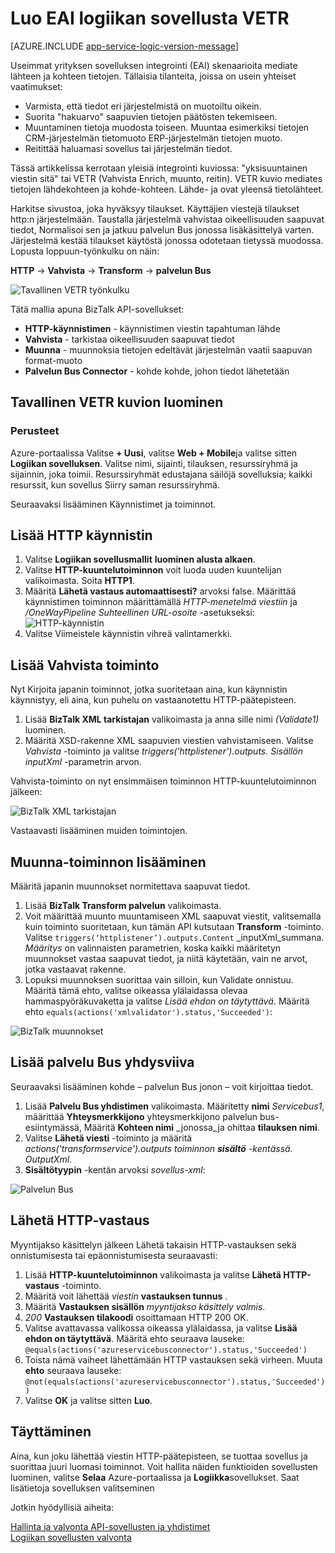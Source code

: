 <properties
   pageTitle="Luo EAI logiikan sovellukseen käyttämällä VETR logiikan: n sovelluksen Azure-palvelu | Microsoft Azure"
   description="Vahvista, koodata ja muuntaminen BizTalk XML Servicesin ominaisuudet"
   services="logic-apps"
   documentationCenter=".net,nodejs,java"
   authors="rajeshramabathiran"
   manager="erikre"
   editor=""/>

<tags
   ms.service="logic-apps"
   ms.devlang="multiple"
   ms.topic="article"
   ms.tgt_pltfrm="na"
   ms.workload="na"
   ms.date="04/20/2016"
   ms.author="rajram"/>


# <a name="create-eai-logic-app-using-vetr"></a>Luo EAI logiikan sovellusta VETR

[AZURE.INCLUDE [app-service-logic-version-message](../../includes/app-service-logic-version-message.md)]

Useimmat yrityksen sovelluksen integrointi (EAI) skenaarioita mediate lähteen ja kohteen tietojen. Tällaisia tilanteita, joissa on usein yhteiset vaatimukset:

- Varmista, että tiedot eri järjestelmistä on muotoiltu oikein.
- Suorita "hakuarvo" saapuvien tietojen päätösten tekemiseen.
- Muuntaminen tietoja muodosta toiseen. Muuntaa esimerkiksi tietojen CRM-järjestelmän tietomuoto ERP-järjestelmän tietojen muoto.
- Reitittää haluamasi sovellus tai järjestelmän tiedot.

Tässä artikkelissa kerrotaan yleisiä integrointi kuviossa: "yksisuuntainen viestin sitä" tai VETR (Vahvista Enrich, muunto, reitin). VETR kuvio mediates tietojen lähdekohteen ja kohde-kohteen. Lähde- ja ovat yleensä tietolähteet.

Harkitse sivustoa, joka hyväksyy tilaukset. Käyttäjien viestejä tilaukset http:n järjestelmään. Taustalla järjestelmä vahvistaa oikeellisuuden saapuvat tiedot, Normalisoi sen ja jatkuu palvelun Bus jonossa lisäkäsittelyä varten. Järjestelmä kestää tilaukset käytöstä jonossa odotetaan tietyssä muodossa. Lopusta loppuun-työnkulku on näin:

**HTTP** → **Vahvista** → **Transform** → **palvelun Bus**

![Tavallinen VETR työnkulku][1]

Tätä mallia apuna BizTalk API-sovellukset:

* **HTTP-käynnistimen** - käynnistimen viestin tapahtuman lähde
* **Vahvista** - tarkistaa oikeellisuuden saapuvat tiedot
* **Muunna** - muunnoksia tietojen edeltävät järjestelmän vaatii saapuvan format-muoto
* **Palvelun Bus Connector** - kohde kohde, johon tiedot lähetetään


## <a name="constructing-the-basic-vetr-pattern"></a>Tavallinen VETR kuvion luominen
### <a name="the-basics"></a>Perusteet

Azure-portaalissa Valitse **+ Uusi**, valitse **Web + Mobile**ja valitse sitten **Logiikan sovelluksen**. Valitse nimi, sijainti, tilauksen, resurssiryhmä ja sijainnin, joka toimii. Resurssiryhmät edustajana säilöjä sovelluksia; kaikki resurssit, kun sovellus Siirry saman resurssiryhmä.

Seuraavaksi lisääminen Käynnistimet ja toiminnot.


## <a name="add-http-trigger"></a>Lisää HTTP käynnistin
1. Valitse **Logiikan sovellusmallit** **luominen alusta alkaen**.
1. Valitse **HTTP-kuuntelutoiminnon** voit luoda uuden kuuntelijan valikoimasta. Soita **HTTP1**.
2. Määritä **Lähetä vastaus automaattisesti?** arvoksi false. Määrittää käynnistimen toiminnon määrittämällä _HTTP-menetelmä_ _viestiin_ ja _/OneWayPipeline_ _Suhteellinen URL-osoite_ -asetukseksi:  
    ![HTTP-käynnistin][2]
3. Valitse Viimeistele käynnistin vihreä valintamerkki.

## <a name="add-validate-action"></a>Lisää Vahvista toiminto

Nyt Kirjoita japanin toiminnot, jotka suoritetaan aina, kun käynnistin käynnistyy, eli aina, kun puhelu on vastaanotettu HTTP-päätepisteen.

1. Lisää **BizTalk XML tarkistajan** valikoimasta ja anna sille nimi _(Validate1)_ luominen.
2. Määritä XSD-rakenne XML saapuvien viestien vahvistamiseen. Valitse _Vahvista_ -toiminto ja valitse _triggers('httplistener').outputs. Sisällön_ _inputXml_ -parametrin arvon.

Vahvista-toiminto on nyt ensimmäisen toiminnon HTTP-kuuntelutoiminnon jälkeen: 

![BizTalk XML tarkistajan][3]

Vastaavasti lisääminen muiden toimintojen. 

## <a name="add-transform-action"></a>Muunna-toiminnon lisääminen
Määritä japanin muunnokset normitettava saapuvat tiedot.

1. Lisää **BizTalk Transform palvelun** valikoimasta.
2. Voit määrittää muunto muuntamiseen XML saapuvat viestit, valitsemalla kuin toiminto suoritetaan, kun tämän API kutsutaan **Transform** -toiminto. Valitse ```triggers(‘httplistener’).outputs.Content``` _inputXml_summana. *Määritys* on valinnaisten parametrien, koska kaikki määritetyn muunnokset vastaa saapuvat tiedot, ja niitä käytetään, vain ne arvot, jotka vastaavat rakenne.
3. Lopuksi muunnoksen suorittaa vain silloin, kun Validate onnistuu. Määritä tämä ehto, valitse oikeassa ylälaidassa olevaa hammaspyöräkuvaketta ja valitse _Lisää ehdon on täytyttävä_. Määritä ehto ```equals(actions('xmlvalidator').status,'Succeeded')```:  

![BizTalk muunnokset][4]


## <a name="add-service-bus-connector"></a>Lisää palvelu Bus yhdysviiva
Seuraavaksi lisääminen kohde – palvelun Bus jonon – voit kirjoittaa tiedot.

1. Lisää **Palvelu Bus yhdistimen** valikoimasta. Määritetty **nimi** _Servicebus1_, määrittää **Yhteysmerkkijono** yhteysmerkkijono palvelun bus-esiintymässä, Määritä **Kohteen nimi** _jonossa_ja ohittaa **tilauksen nimi**.
2. Valitse **Lähetä viesti** -toiminto ja määritä _actions('transformservice').outputs toiminnon **sisältö** -kentässä. OutputXml_.
3. **Sisältötyypin** -kentän arvoksi *sovellus-xml*:  

![Palvelun Bus][5]


## <a name="send-http-response"></a>Lähetä HTTP-vastaus
Myyntijakso käsittelyn jälkeen Lähetä takaisin HTTP-vastauksen sekä onnistumisesta tai epäonnistumisesta seuraavasti:

1. Lisää **HTTP-kuuntelutoiminnon** valikoimasta ja valitse **Lähetä HTTP-vastaus** -toiminto.
2. Määritä voit lähettää *viestin* **vastauksen tunnus** .
2. Määritä **Vastauksen sisällön** *myyntijakso käsittely valmis*.
3. *200* **Vastauksen tilakoodi** osoittamaan HTTP 200 OK.
4. Valitse avattavassa valikossa oikeassa ylälaidassa, ja valitse **Lisää ehdon on täytyttävä**.  Määritä ehto seuraava lauseke:  
    ```@equals(actions('azureservicebusconnector').status,'Succeeded')```  <br/>
5. Toista nämä vaiheet lähettämään HTTP vastauksen sekä virheen. Muuta **ehto** seuraava lauseke:  
```@not(equals(actions('azureservicebusconnector').status,'Succeeded'))``` <br/>
6. Valitse **OK** ja valitse sitten **Luo**.



## <a name="completion"></a>Täyttäminen
Aina, kun joku lähettää viestin HTTP-päätepisteen, se tuottaa sovellus ja suorittaa juuri luomasi toiminnot. Voit hallita näiden funktioiden sovellusten luominen, valitse **Selaa** Azure-portaalissa ja **Logiikka**sovellukset. Saat lisätietoja sovelluksen valitseminen

Jotkin hyödyllisiä aiheita:

[Hallinta ja valvonta API-sovellusten ja yhdistimet](app-service-logic-monitor-your-connectors.md)  <br/>
[Logiikan sovellusten valvonta](app-service-logic-monitor-your-logic-apps.md)

<!--image references -->
[1]: ./media/app-service-logic-create-EAI-logic-app-using-VETR/BasicVETR.PNG
[2]: ./media/app-service-logic-create-EAI-logic-app-using-VETR/HTTPListener.PNG
[3]: ./media/app-service-logic-create-EAI-logic-app-using-VETR/BizTalkXMLValidator.PNG
[4]: ./media/app-service-logic-create-EAI-logic-app-using-VETR/BizTalkTransforms.PNG
[5]: ./media/app-service-logic-create-EAI-logic-app-using-VETR/AzureServiceBus.PNG
